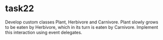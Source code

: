# task22
Develop custom classes Plant, 
Herbivore and Carnivore. Plant 
slowly grows to be eaten by 
Herbivore, which in its 
turn is eaten by Carnivore. 
Implement this interaction 
using event delegates.
